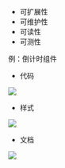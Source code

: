 -   可扩展性
-   可维护性
-   可读性
-   可测性

例：倒计时组件

-   代码

![](https://p3-juejin.byteimg.com/tos-cn-i-k3u1fbpfcp/f65353d5da3a46419845f79a79d17a3f~tplv-k3u1fbpfcp-zoom-1.image)

-   样式

![](https://p3-juejin.byteimg.com/tos-cn-i-k3u1fbpfcp/c1e83c2c37a446f59efa9ac07ad935b8~tplv-k3u1fbpfcp-zoom-1.image)

-   文档

![](https://p3-juejin.byteimg.com/tos-cn-i-k3u1fbpfcp/82eef250c13447deba0b60a35cd80f4b~tplv-k3u1fbpfcp-zoom-1.image)